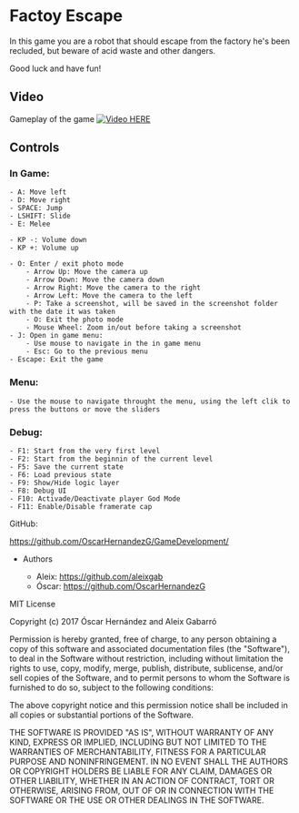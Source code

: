 ﻿# Factoy Escape

In this game you are a robot that should escape from the factory he's been recluded,
but beware of acid waste and other dangers.


Good luck and have fun!


## Video
Gameplay of the game
[![Video HERE](https://img.youtube.com/vi/vSe9DGbsOJQ/0.jpg)](https://www.youtube.com/watch?v=vSe9DGbsOJQ)


## Controls

### In Game:
	- A: Move left	
	- D: Move right
	- SPACE: Jump
	- LSHIFT: Slide
	- E: Melee

	- KP -: Volume down
	- KP +: Volume up
	
	- O: Enter / exit photo mode
		- Arrow Up: Move the camera up
		- Arrow Down: Move the camera down
		- Arrow Right: Move the camera to the right
		- Arrow Left: Move the camera to the left
		- P: Take a screenshot, will be saved in the screenshot folder with the date it was taken 
		- O: Exit the photo mode
		- Mouse Wheel: Zoom in/out before taking a screenshot
	- J: Open in game menu:
		- Use mouse to navigate in the in game menu
		- Esc: Go to the previous menu
	- Escape: Exit the game
	
### Menu:
	- Use the mouse to navigate throught the menu, using the left clik to press the buttons or move the sliders


### Debug:
	
	- F1: Start from the very first level
	- F2: Start from the beginnin of the current level
	- F5: Save the current state
	- F6: Load previous state
	- F9: Show/Hide logic layer
	- F8: Debug UI
	- F10: Activade/Deactivate player God Mode
	- F11: Enable/Disable framerate cap


GitHub:

https://github.com/OscarHernandezG/GameDevelopment/

  - Authors
 
	- Aleix: https://github.com/aleixgab
	- Óscar: https://github.com/OscarHernandezG

MIT License

Copyright (c) 2017 Óscar Hernández and Aleix Gabarró

Permission is hereby granted, free of charge, to any person obtaining a copy
of this software and associated documentation files (the "Software"), to deal
in the Software without restriction, including without limitation the rights
to use, copy, modify, merge, publish, distribute, sublicense, and/or sell
copies of the Software, and to permit persons to whom the Software is
furnished to do so, subject to the following conditions:

The above copyright notice and this permission notice shall be included in all
copies or substantial portions of the Software.

THE SOFTWARE IS PROVIDED "AS IS", WITHOUT WARRANTY OF ANY KIND, EXPRESS OR
IMPLIED, INCLUDING BUT NOT LIMITED TO THE WARRANTIES OF MERCHANTABILITY,
FITNESS FOR A PARTICULAR PURPOSE AND NONINFRINGEMENT. IN NO EVENT SHALL THE
AUTHORS OR COPYRIGHT HOLDERS BE LIABLE FOR ANY CLAIM, DAMAGES OR OTHER
LIABILITY, WHETHER IN AN ACTION OF CONTRACT, TORT OR OTHERWISE, ARISING FROM,
OUT OF OR IN CONNECTION WITH THE SOFTWARE OR THE USE OR OTHER DEALINGS IN THE
SOFTWARE.
